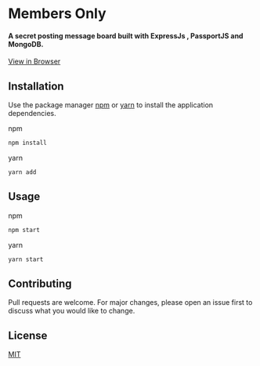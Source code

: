 # Members Only
#### A secret posting message board built with ExpressJs , PassportJS and MongoDB.
[View in Browser](https://nameless-tor-24854.herokuapp.com/messages)

## Installation

Use the package manager [npm](https://www.npmjs.com/) or [yarn](https://yarnpkg.com/) to install the application dependencies.

npm
```bash
npm install 
```
yarn
```bash
yarn add 
```


## Usage

npm
```bash
npm start
```

yarn
```bash
yarn start
```


## Contributing
Pull requests are welcome. For major changes, please open an issue first to discuss what you would like to change.


## License
[MIT](https://choosealicense.com/licenses/mit/)


